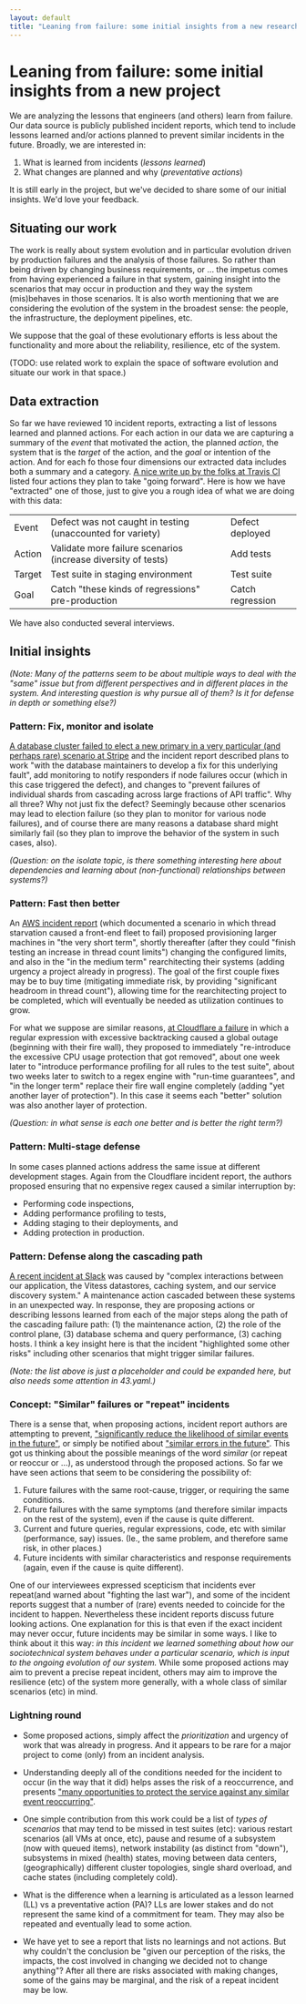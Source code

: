 ```yaml
---
layout: default
title: "Leaning from failure: some initial insights from a new research project"
---
```


# Leaning from failure: some initial insights from a new project

We are analyzing the lessons that engineers (and others) learn from failure. Our data source is publicly published incident reports, which tend to include lessons learned and/or actions planned to prevent similar incidents in the future. Broadly, we are interested in:

1. What is learned from incidents (*lessons learned*)
2. What changes are planned and why (*preventative actions*)

It is still early in the project, but we've decided to share some of our initial insights. We'd love your feedback.

## Situating our work

The work is really about system evolution and in particular evolution driven by production failures and the analysis of those failures. So rather than being driven by changing business requirements, or ... the impetus comes from having experienced a failure in that system, gaining insight into the scenarios that may occur in production and they way the system (mis)behaves in those scenarios. It is also worth mentioning that we are considering the evolution of the system in the broadest sense: the people, the infrastructure, the deployment pipelines, etc.

We suppose that the goal of these evolutionary efforts is less about the functionality and more about the reliability, resilience, etc of the system.

(TODO: use related work to explain the space of software evolution and situate our work in that space.)

## Data extraction

So far we have reviewed 10 incident reports, extracting a list of lessons learned and planned actions. For each action in our data we are capturing a summary of the *event* that motivated the action, the planned *action*, the system that is the *target* of the action, and the *goal* or intention of the action. And for each fo those four dimensions our extracted data includes both a summary and a category. [A nice write up by the folks at Travis CI](https://www.traviscistatus.com/incidents/sxrh0l46czqn) listed four actions they plan to take "going forward". Here is how we have "extracted" one of those, just to give you a rough idea of what we are doing with this data:

<table>
  <tr>
    <td>Event</td>
    <td>Defect was not caught in testing (unaccounted for variety)</td>
    <td>Defect deployed</td>
  </tr>
  
  <tr>
    <td>Action</td>
    <td>Validate more failure scenarios (increase diversity of tests) </td>
    <td>Add tests</td>
  </tr>  
  <tr>
    <td>Target</td>
    <td>Test suite in staging environment</td>
    <td>Test suite</td>
  </tr>  
  <tr>
    <td>Goal</td>
    <td>Catch "these kinds of regressions" pre-production</td>
    <td>Catch regression</td>
  </tr>
</table>

We have also conducted several interviews. 

## Initial insights

*(Note: Many of the patterns seem to be about multiple ways to deal with the "same" issue but from different perspectives and in different places in the system. And interesting question is why pursue all of them? Is it for defense in depth or something else?)*

### Pattern: Fix, monitor and isolate

[A database cluster failed to elect a new primary in a very particular (and perhaps rare) scenario at Stripe](https://stripe.com/rcas/2019-07-10) and the incident report described plans to work "with the database maintainers to develop a fix for this underlying fault", add monitoring to notify responders if node failures occur (which in this case triggered the defect), and changes to "prevent failures of individual shards from cascading across large fractions of API traffic". Why all three? Why not just fix the defect? Seemingly because other scenarios may lead to election failure (so they plan to monitor for various node failures), and of course there are many reasons a database shard might similarly fail (so they plan to improve the behavior of the system in such cases, also). 

*(Question: on the isolate topic, is there something interesting here about dependencies and learning about (non-functional) relationships between systems?)*

### Pattern: Fast then better

An [AWS incident report](https://aws.amazon.com/message/11201/) (which documented a scenario in which thread starvation caused a front-end fleet to fail) proposed provisioning larger machines in "the very short term", shortly thereafter (after they could "finish testing an increase in thread count limits") changing the configured limits, and also in the "in the medium term" rearchitecting their systems (adding urgency a project already in progress). The goal of the first couple fixes may be to buy time (mitigating immediate risk, by providing "significant headroom in thread count"), allowing time for the rearchitecting project to be completed, which will eventually be needed as utilization continues to grow.

For what we suppose are similar reasons, [at Cloudflare a failure](https://blog.cloudflare.com/details-of-the-cloudflare-outage-on-july-2-2019/) in which a regular expression with excessive backtracking caused a global outage (beginning with their fire wall), they proposed to immediately "re-introduce the excessive CPU usage protection that got removed", about one week later to "introduce performance profiling for all rules to the test suite", about two weeks later to switch to a regex engine with "run-time guarantees", and "in the longer term" replace their fire wall engine completely (adding "yet another layer of protection"). In this case it seems each "better" solution was also another layer of protection. 

*(Question: in what sense is each one better and is better the right term?)*

### Pattern: Multi-stage defense

In some cases planned actions address the same issue at different development stages. Again from the Cloudflare incident report, the authors proposed ensuring that no expensive regex caused a similar interruption by: 

* Performing code inspections,
* Adding performance profiling to tests,
* Adding staging to their deployments, and
* Adding protection in production. 

### Pattern: Defense along the cascading path

[A recent incident at Slack](https://slack.engineering/slacks-incident-on-2-22-22/) was caused by "complex interactions between our application, the Vitess datastores, caching system, and our service discovery system." A maintenance action cascaded between these systems in an unexpected way. In response, they are proposing actions or describing lessons learned from each of the major steps along the path of the cascading failure path: (1) the maintenance action, (2) the role of the control plane, (3) database schema and query performance, (3) caching hosts. I think a key insight here is that the incident "highlighted some other risks" including other scenarios that might trigger similar failures.

*(Note: the list above is just a placeholder and could be expanded here, but also needs some attention in 43.yaml.)*

### Concept: "Similar" failures or "repeat" incidents

There is a sense that, when proposing actions, incident report authors are attempting to prevent, ["significantly reduce the likelihood of similar events in the future"](https://stripe.com/rcas/2019-07-10), or simply be notified about ["similar errors in the future"](https://www.traviscistatus.com/incidents/sxrh0l46czqn). This got us thinking about the possible meanings of the word *similar* (or repeat or reoccur or ...), as understood through the proposed actions. So far we have seen actions that seem to be considering the possibility of:

1. Future failures with the same root-cause, trigger, or requiring the same conditions.
2. Future failures with the same symptoms (and therefore similar impacts on the rest of the system), even if the cause is quite different.
3. Current and future queries, regular expressions, code, etc with similar (performance, say) issues. (Ie., the same problem, and therefore same risk, in other places.)
4. Future incidents with similar characteristics and response requirements (again, even if the cause is quite different).

One of our interviewees expressed scepticism that incidents ever repeat(and warned about "fighting the last war"), and some of the incident reports suggest that a number of (rare) events needed to coincide for the incident to happen. Nevertheless these incident reports discuss future looking actions. One explanation for this is that even if the exact incident may never occur, future incidents may be similar in some ways. I like to think about it this way: *in this incident we learned something about how our sociotechnical system behaves under a particular scenario, which is input to the ongoing evolution of our system.* While some proposed actions may aim to prevent a precise repeat incident, others may aim to improve the resilience (etc) of the system more generally, with a whole class of similar scenarios (etc) in mind.

### Lightning round

* Some proposed actions, simply affect the *prioritization* and urgency of work that was already in progress. And it appears to be rare for a major project to come (only) from an incident analysis.

* Understanding deeply all of the conditions needed for the incident to occur (in the way that it did) helps asses the risk of a reoccurrence, and presents ["many opportunities to protect the service against any similar event reoccurring"](https://aws.amazon.com/message/65648/).

* One simple contribution from this work could be a list of *types of scenarios* that may tend to be missed in test suites (etc): various restart scenarios (all VMs at once, etc), pause and resume of a subsystem (now with queued items), network instability (as distinct from "down"), subsystems in mixed (health) states, moving between data centers, (geographically) different cluster topologies, single shard overload, and cache states (including completely cold).

* What is the difference when a learning is articulated as a lesson learned (LL) vs a preventative action (PA)? LLs are lower stakes and do not represent the same kind of a commitment for team. They may also be repeated and eventually lead to some action.

* We have yet to see a report that lists no learnings and not actions. But why couldn't the conclusion be "given our perception of the risks, the impacts, the cost involved in changing we decided not to change anything"? After all there are risks associated with making changes, some of the gains may be marginal, and the risk of a repeat incident may be low.